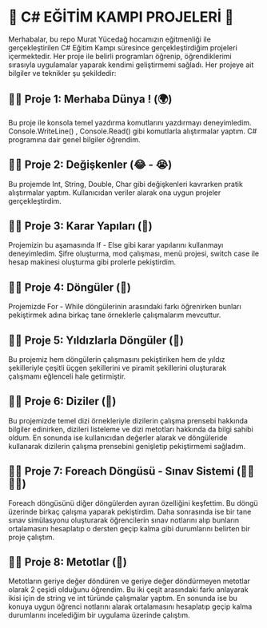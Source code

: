 # 🚀 C# EĞİTİM KAMPI PROJELERİ 🤩

Merhabalar, bu repo Murat Yücedağ hocamızın eğitmenliği ile gerçekleştirilen C# Eğitim Kampı süresince gerçekleştirdiğim projeleri içermektedir. Her proje ile belirli programları öğrenip, öğrendiklerimi sırasıyla uygulamalar yaparak kendimi geliştirmemi sağladı. Her projeye ait bilgiler ve teknikler şu şekildedir:

## 📍📍  Proje 1: Merhaba Dünya ! (🌍)
Bu proje ile konsola temel yazdırma komutlarını yazdırmayı deneyimledim. Console.WriteLine() , Console.Read() gibi komutlarla alıştırmalar yaptım. C# programına dair genel bilgiler öğrendim.

## 📍📍  Proje 2: Değişkenler (😂 - 😭)
Bu projemde Int, String, Double, Char gibi değişkenleri kavrarken pratik alıştırmalar yaptım. Kullanıcıdan veriler alarak ona uygun projeler gerçekleştirdim.

## 📍📍  Proje 3:  Karar Yapıları (🧐)
Projemizin bu aşamasında If - Else gibi karar yapılarını kullanmayı deneyimledim. Şifre oluşturma, mod çalışması, menü projesi, switch case ile hesap makinesi oluşturma gibi prolerle pekiştirdim.

## 📍📍  Proje 4: Döngüler (🔄)
Projemizde For - While döngülerinin arasındaki farkı öğrenirken bunları pekiştirmek adına birkaç tane örneklerle çalışmalarım mevcuttur.

## 📍📍  Proje 5: Yıldızlarla Döngüler (🌟)
Bu projemiz hem döngülerin çalışmasını pekiştiriken hem de yıldız şekilleriyle çeşitli üçgen şekillerini ve piramit şekillerini oluşturarak çalışmamı eğlenceli hale getirmiştir.

## 📍📍  Proje 6: Diziler (🧩)
Bu projemizde temel dizi örnekleriyle dizilerin çalışma prensebi hakkında bilgiler edinirken, dizileri listeleme ve dizi metotları hakkında da bilgi sahibi oldum. En sonunda ise kullanıcıdan değerler alarak ve döngüleride kullanarak dizilerin çalışma prensebini genişletip pekiştirmemi sağladım.

## 📍📍  Proje 7: Foreach Döngüsü - Sınav Sistemi (🫨😬😶‍🌫️)
Foreach döngüsünü diğer döngülerden ayıran özelliğini keşfettim. Bu döngü üzerinde birkaç çalışma yaparak pekiştirdim. Daha sonrasında ise bir tane sınav simülasyonu oluşturarak öğrencilerin sınav notlarını alıp bunların ortalamasını hesaplatıp o dersten geçip kalma gibi durumlarını belirten bir proje çalıştım.

## 📍📍  Proje 8: Metotlar (💫)
Metotların geriye değer döndüren ve geriye değer döndürmeyen metotlar olarak 2 çeşidi olduğunu öğrendim. Bu iki çeşit arasındaki farkı anlayarak ikisi için de string ve int türünde çalışmalar yaptım. En sonunda ise bu konuya uygun öğrenci notlarını alarak ortalamasını hesaplatıp geçip kalma durumlarını incelediğim bir uygulama üzerinde çalıştım.


